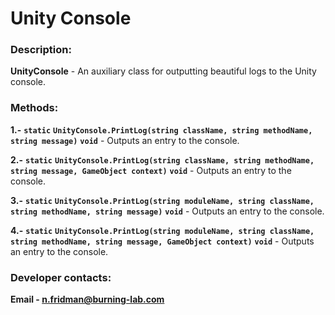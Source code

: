 ﻿# Unity Console

### Description:
**UnityConsole** - An auxiliary class for outputting beautiful logs to the Unity console.

### Methods:
**1.-** **`static`** **`UnityConsole.PrintLog(string className, string methodName, string message)`** **`void`** - Outputs an entry to the console.

**2.-** **`static`** **`UnityConsole.PrintLog(string className, string methodName, string message, GameObject context)`** **`void`** - Outputs an entry to the console.

**3.-** **`static`** **`UnityConsole.PrintLog(string moduleName, string className, string methodName, string message)`** **`void`** - Outputs an entry to the console.

**4.-** **`static`** **`UnityConsole.PrintLog(string moduleName, string className, string methodName, string message, GameObject context)`** **`void`** - Outputs an entry to the console.

### Developer contacts:

**Email - [n.fridman@burning-lab.com](mailto://n.fridman@burning-lab.com)**